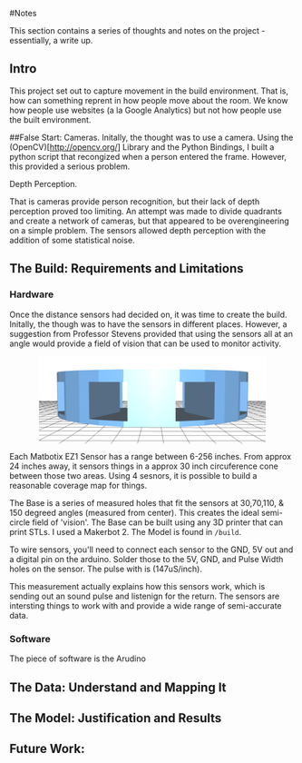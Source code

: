 #Notes

This section contains a series of thoughts and notes on the project - essentially, a write up. 

## Intro
This project set out to capture movement in the build environment. That is, how can something reprent in how people move about the room. We know how people use websites (a la Google Analytics) but not how people use the built environment. 

##False Start: Cameras. 
Initally, the thought was to use a camera. Using the (OpenCV)[http://opencv.org/] Library and the Python Bindings, I built a python script that recongized when a person entered the frame. However, this provided a serious problem.

Depth Perception.

That is cameras provide person recognition, but their lack of depth perception proved too limiting. An attempt was made to divide quadrants and create a network of cameras, but that appeared to be overengineering on a simple problem. The sensors allowed depth perception with the addition of some statistical noise. 

## The Build: Requirements and Limitations
### Hardware
Once the distance sensors had decided on, it was time to create the build. Initally, the though was to have the sensors in different places. However, a suggestion from Professor Stevens provided that using the sensors all at an angle would provide a field of vision that can be used to monitor activity. 

<img src="https://github.com/hunterowens/digifab_project/raw/gh-pages/model.png" width="400px" style="display: block;
    margin-left: auto;
    margin-right: auto;">
    
Each Matbotix EZ1 Sensor has a range between 6-256 inches. From approx 24 inches away, it sensors things in a approx 30 inch circuference cone between those two areas. Using 4 sesnors, it is possible to build a reasonable coverage map for things. 

The Base is a series of measured holes that fit the sensors at 30,70,110, & 150 degreed angles (measured from center). This creates the ideal semi-circle field of 'vision'. The Base can be built using any 3D printer that can print STLs. I used a Makerbot 2. The Model is found in `/build`. 

To wire sensors, you'll need to connect each sensor to the GND, 5V out and a digital pin on the arduino. Solder those to the 5V, GND, and Pulse Width holes on the sensor. The pulse with is (147uS/inch). 

This measurement actually explains how this sensors work, which is sending out an sound pulse and listenign for the return. The sensors are intersting things to work with and provide a wide range of semi-accurate data.

### Software
The piece of software is the Arudino  

## The Data: Understand and Mapping It
## The Model: Justification and Results
## Future Work:
